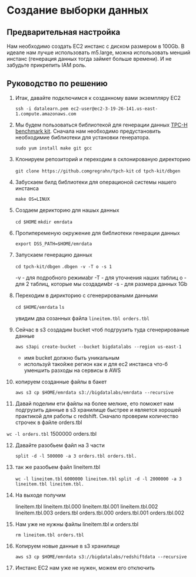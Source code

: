 # Создание выборки данных

## Предварительная настройка

Нам необходимо создать EC2 инстанс с диском размером в 100Gb. В идеале нам лучше использовать m5.large, можна использовать менший инстанс (генерация данных тогда займет больше времени). И не забудьте прикрепить IAM роль.

## Руководство по решению

1. Итак, давайте подключимся к созданному вами экземпляру EC2
    
    ``ssh -i datalearn.pem ec2-user@ec2-3-19-26-141.us-east-1.compute.amazonaws.com``

2. Мы будем пользоваться библиотекой для генерации данных [TPC-H benchmark kit](httpsgithub.comgregrahntpch-kit). Сначала нам необходимо предустановить необходимие библиотеки для установки генератора.
    
    ``sudo yum install make git gcc``

3. Клонируем репозиторий и переходим в склонированую директорию
    
    ``git clone https://github.comgregrahn/tpch-kit``
    ``cd tpch-kit/dbgen``

4. Забускаем билд библиотеки для операционой системы нашего инстанса
    
    ``make OS=LINUX``

5. Создаем дерикторию для нашых данных 
    
    ``cd $HOME``
    ``mkdir emrdata``

6. Пропипеременую окружение для библиотеки генерации данных
    
    ``export DSS_PATH=$HOME/emrdata``

7. Запускаем генерацию  данных
    
    ``cd tpch-kit/dbgen``
    ``.dbgen -v -T o -s 1``

    -v - для подробного режимаbr
    -T - для уточнения наших таблиц
    o - для 2 таблиц, которые мы создадимbr
    -s - для размера данных 1Gb

8. Переходим в дирикторию с сгенерироваными данными
    
    ``cd $HOME/emrdata``
    ``ls``
   
    увидим два созанных файла ``lineitem.tbl orders.tbl``

9. Сейчас в s3 создадим bucket чтоб подгрузить туда сгенерированые данные

    ``aws s3api create-bucket --bucket bigdatalabs --region us-east-1``
    - имя bucket должно быть уникальным
    - используй такойже регион как и для ec2 инстанса что-б уменшить разходы на сервисы в AWS

10. копируем созданные файлы в бакет

    ``aws s3 cp $HOME/emrdata s3://bigdatalabs/emrdata --recursive``
    
11. Давай поделим ети файлы на более мелкие, ето поможет нам подгрузить данные в s3 хранилище быстрее и является хорошей практикой для работы с redshift. Сначало проверим количество строчек в файле orders.tbl

   ``wc -l orders.tbl``
     1500000 orders.tbl

12. Давайте разобьем файл на 3 части
    
    ``split -d -l 500000 -a 3 orders.tbl orders.tbl.``

13. так же разобьем файл lineitem.tbl

    ``wc -l lineitem.tbl``
    ``6000000 lineitem.tbl``
    ``split -d -l 2000000 -a 3 lineitem.tbl lineitem.tbl.``

14. На выходе получим

    lineitem.tbl
    lineitem.tbl.000
    lineitem.tbl.001
    lineitem.tbl.002
    lineitem.tbl.003
    orders.tbl
    orders.tbl.000
    orders.tbl.001
    orders.tbl.002

15. Нам уже не нужны файлы lineitem.tbl и orders.tbl

    ``rm lineitem.tbl orders.tbl``

16. Копируем новые данные в s3 хранилище

    ``aws s3 cp $HOME/emrdata s3://bigdatalabs/redshiftdata --recursive``

17. Инстанс EC2 нам уже не нужен, можем его отключить
